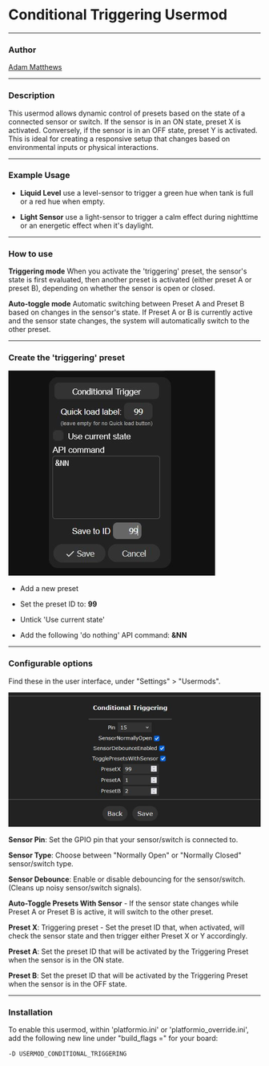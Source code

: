 # Conditional Triggering Usermod

---

### Author
[Adam Matthews](https://github.com/adamsthws)

---


### Description

This usermod allows dynamic control of presets based on the state of a connected sensor or switch.
If the sensor is in an ON state, preset X is activated. Conversely, if the sensor is in an OFF state, preset Y is activated.
This is ideal for creating a responsive setup that changes based on environmental inputs or physical interactions.


---

### Example Usage

- **Liquid Level** use a level-sensor to trigger a green hue when tank is full or a red hue when empty.

- **Light Sensor** use a light-sensor to trigger a calm effect during nighttime or an energetic effect when it's daylight.


---

### How to use

**Triggering mode**
When you activate the 'triggering' preset, the sensor's state is first evaluated, then another preset is activated (either preset A or preset B), depending on whether the sensor is open or closed.

**Auto-toggle mode**
Automatic switching between Preset A and Preset B based on changes in the sensor's state. If Preset A or B is currently active and the sensor state changes, the system will automatically switch to the other preset.


---

### Create the 'triggering' preset

![Screenshot Of The 'Triggering Preset' Setup](./assets/trigger_preset.jpg "Screenshot Of The 'Triggering Preset' Setup")

- Add a new preset

- Set the preset ID to: **99**

- Untick 'Use current state'

- Add the following 'do nothing' API command: **&NN**


---

### Configurable options

Find these in the user interface, under "Settings" > "Usermods".

![Screenshot of The Usermod Settings Page](./assets/usermod_settings.jpg "Screenshot of The Usermod Settings Page")

**Sensor Pin**: Set the GPIO pin that your sensor/switch is connected to.

**Sensor Type**: Choose between "Normally Open" or "Normally Closed" sensor/switch type.

**Sensor Debounce**: Enable or disable debouncing for the sensor/switch. (Cleans up noisy sensor/switch signals).

**Auto-Toggle Presets With Sensor** - If the sensor state changes while Preset A or Preset B is active, it will switch to the other preset.

**Preset X**: Triggering preset - Set the preset ID that, when activated, will check the sensor state and then trigger either Preset X or Y accordingly.

**Preset A**: Set the preset ID that will be activated by the Triggering Preset when the sensor is in the ON state.

**Preset B**: Set the preset ID that will be activated by the Triggering Preset when the sensor is in the OFF state.

---

### Installation

To enable this usermod, within 'platformio.ini' or 'platformio_override.ini', add the following new line under "build_flags =" for your board:
```
-D USERMOD_CONDITIONAL_TRIGGERING
```
